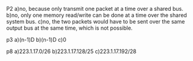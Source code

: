 P2
a)no, because only transmit one packet at a time over a shared bus.
b)no, only one memory read/write can be done at a time over the shared system bus.
c)no, the two packets would have to be sent over the same output bus at the same time, which is not possible.

p3
a)(n-1)D
b)(n-1)D
c)0

p8
a)223.1.17.0/26
b)223.1.17.128/25
c)223.1.17.192/28
